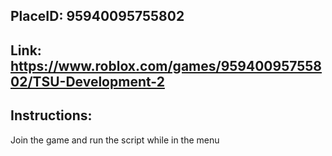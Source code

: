 ## PlaceID: 95940095755802
## Link:    https://www.roblox.com/games/95940095755802/TSU-Development-2

## Instructions:
Join the game and run the script while in the menu
